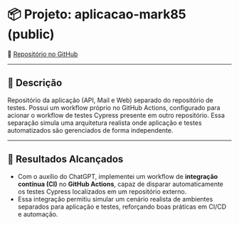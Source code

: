# 📦 Projeto: aplicacao-mark85 (public)

🔗 [Repositório no GitHub](https://github.com/viniciuscarneironascimento/aplicacao-mark85)

---

## 📝 Descrição

Repositório da aplicação (API, Mail e Web) separado do repositório de testes. Possui um workflow próprio no GitHub Actions, configurado para acionar o workflow de testes Cypress presente em outro repositório. Essa separação simula uma arquitetura realista onde aplicação e testes automatizados são gerenciados de forma independente.

---

## 🚀 Resultados Alcançados

- Com o auxílio do ChatGPT, implementei um workflow de **integração contínua (CI)** no **GitHub Actions**, capaz de disparar automaticamente os testes Cypress localizados em um repositório externo.
- Essa integração permitiu simular um cenário realista de ambientes separados para aplicação e testes, reforçando boas práticas em CI/CD e automação.
